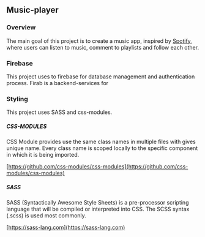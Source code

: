 ## Music-player

### Overview

The main goal of this project is to create a music app, inspired by [Spotify](https://open.spotify.com/), where users can listen to music, comment to playlists and follow each other. 

### Firebase

This project uses to firebase for database management and authentication process. Firab is a backend-services for

### Styling

This project uses SASS and css-modules.

##### CSS-MODULES

CSS Module provides use the same class names in multiple files with gives unique name. Every class name is scoped locally to the specific component in which it is being imported.

[https://github.com/css-modules/css-modules](https://github.com/css-modules/css-modules)

##### SASS

SASS (Syntactically Awesome Style Sheets) is a pre-processor scripting language that will be compiled or interpreted into CSS. The SCSS syntax (.scss) is used most commonly.

[https://sass-lang.com](https://sass-lang.com)

